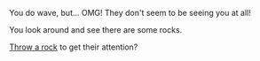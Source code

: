 You do wave, but... OMG! They don't seem to be seeing you at all!

You look around and see there are some rocks.

[Throw a rock](throw-rock/throw-rock.md) to get their attention?
